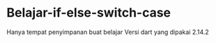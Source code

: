 # Belajar-if-else-switch-case
Hanya tempat penyimpanan buat belajar 
Versi dart yang dipakai 2.14.2

